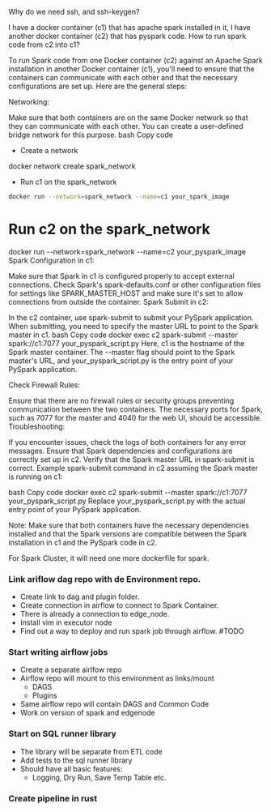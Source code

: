 Why do we need ssh, and ssh-keygen?


I have a docker container (c1) that has apache spark installed in it, I have another docker container (c2) that has pyspark code. How to run spark code from c2 into c1?

To run Spark code from one Docker container (c2) against an Apache Spark installation in another Docker container (c1), you'll need to ensure that the containers can communicate with each other and that the necessary configurations are set up. Here are the general steps:

Networking:

Make sure that both containers are on the same Docker network so that they can communicate with each other. You can create a user-defined bridge network for this purpose.
bash
Copy code
- Create a network

docker network create spark_network

- Run c1 on the spark_network
```bash
docker run --network=spark_network --name=c1 your_spark_image
```

# Run c2 on the spark_network
docker run --network=spark_network --name=c2 your_pyspark_image
Spark Configuration in c1:

Make sure that Spark in c1 is configured properly to accept external connections.
Check Spark's spark-defaults.conf or other configuration files for settings like SPARK_MASTER_HOST and make sure it's set to allow connections from outside the container.
Spark Submit in c2:

In the c2 container, use spark-submit to submit your PySpark application. When submitting, you need to specify the master URL to point to the Spark master in c1.
bash
Copy code
docker exec c2 spark-submit --master spark://c1:7077 your_pyspark_script.py
Here, c1 is the hostname of the Spark master container. The --master flag should point to the Spark master's URL, and your_pyspark_script.py is the entry point of your PySpark application.

Check Firewall Rules:

Ensure that there are no firewall rules or security groups preventing communication between the two containers. The necessary ports for Spark, such as 7077 for the master and 4040 for the web UI, should be accessible.
Troubleshooting:

If you encounter issues, check the logs of both containers for any error messages.
Ensure that Spark dependencies and configurations are correctly set up in c2.
Verify that the Spark master URL in spark-submit is correct.
Example spark-submit command in c2 assuming the Spark master is running on c1:

bash
Copy code
docker exec c2 spark-submit --master spark://c1:7077 your_pyspark_script.py
Replace your_pyspark_script.py with the actual entry point of your PySpark application.

Note: Make sure that both containers have the necessary dependencies installed and that the Spark versions are compatible between the Spark installation in c1 and the PySpark code in c2.



For Spark Cluster, it will need one more dockerfile for spark. 


### Link ariflow dag repo with de Environment repo.
- Create link to dag and plugin folder.
- Create connection in airflow to connect to Spark Container.
- There is already a connection to edge_node.
- Install vim in executor node
- Find out a way to deploy and run spark job through airflow. #TODO


### Start writing airflow jobs
- Create a separate airlfow repo
- Airflow repo will mount to this environment as links/mount
    - DAGS
    - Plugins
- Same airflow repo will contain DAGS and Common Code
- Work on version of spark and edgenode
    



### Start on SQL runner library
- The library will be separate from ETL code
- Add tests to the sql runner library 
- Should have all basic features:
  - Logging, Dry Run, Save Temp Table etc.





### Create pipeline in rust 